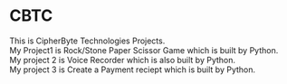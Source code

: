 # CBTC
This is CipherByte Technologies Projects.
<br>
My Project1 is Rock/Stone Paper Scissor Game which is built by Python.
<br>
My project 2 is Voice Recorder which is also built by Python.
<br>
My project 3 is Create a Payment reciept which is built by Python.